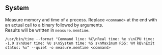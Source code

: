 ## System
Measure memory and time of a process. Replace ```<command>``` at the end with an actual call to a binary followed by arguments.    
Results will be written in ```measure.memtime```.  
```  
/usr/bin/time --format "Command line: %C\nReal time: %e s\nCPU time: -1.0 s\nUser time: %U s\nSystem time: %S s\nMaximum RSS: %M kB\nExit status: %x" --quiet -o measure.memtime <command>  
```  
